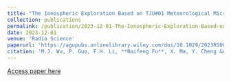```yaml
---
title: "The Ionospheric Exploration Based on TJU#01 Meteorological Microsatellite Mission: Initial Results"
collection: publications
permalink: /publication/2023-12-01-The-Ionospheric-Exploration-Based-on-TJU01-Meteorological-Microsatellite-Mission-Initial-Results
date: 2023-12-01
venue: 'Radio Science'
paperurl: 'https://agupubs.onlinelibrary.wiley.com/doi/10.1029/2023RS007677'
citation: 'M.J. Wu, P. Guo, F.H. Li, **Naifeng Fu**, X. Ma, Y. Cheng &quot;The Ionospheric Exploration Based on TJU#01 Meteorological Microsatellite Mission: Initial Results.&quot; Radio Science, 2023.'
---
```

[Access paper here](https://agupubs.onlinelibrary.wiley.com/doi/10.1029/2023RS007677)
